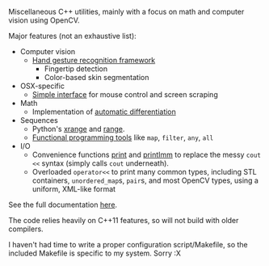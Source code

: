 Miscellaneous C++ utilities, mainly with a focus on math and computer vision using OpenCV.

Major features (not an exhaustive list):

* Computer vision
    * [Hand gesture recognition framework][cfinder]
        * Fingertip detection
        * Color-based skin segmentation
* OSX-specific
    * [Simple interface][osx] for mouse control and screen scraping
* Math
    * Implementation of [automatic differentiation][ad]
* Sequences
    * Python's [xrange][xrange] and [range][range].
    * [Functional programming tools][func] like `map`, `filter`, `any`, `all`
* I/O
    * Convenience functions [print][print] and [printImm][printImm] to replace the messy `cout <<` syntax (simply calls `cout` underneath).
    * Overloaded `operator<<` to print many common types, including STL containers, `unordered_map`s, `pair`s, and most OpenCV types, using a uniform, XML-like format

See the full documentation [here][docs].

The code relies heavily on C++11 features, so will not build with older compilers.

I haven't had time to write a proper configuration script/Makefile, so the included Makefile is specific to my system. Sorry :X

[cfinder]: http://fferen.github.com/KUtils/classhumancv_1_1_cursor_finder.html
[osx]: http://fferen.github.com/KUtils/namespaceosx.html
[ad]: http://fferen.github.com/KUtils/namespaceautodiff.html#details
[xrange]: http://fferen.github.com/KUtils/namespaceseq_1_1math.html#abfe793e999a374a4d5e6b1ef3f268b59
[range]: http://fferen.github.com/KUtils/namespaceseq_1_1math.html#a6bd86d848fb47f455aff84c38c175ea4
[func]: http://fferen.github.com/KUtils/namespaceseq_1_1functional.html
[print]: http://fferen.github.com/KUtils/namespaceio.html#ab9528b2fe57a002bb153f1b9f8dde743
[printImm]: http://fferen.github.com/KUtils/namespaceio.html#ae85db8edfd95c17427c2606360bb97af
[osx_cv]: http://fferen.github.com/KUtils/namespaceosx__cv.html
[docs]: http://fferen.github.com/KUtils/namespaces.html
